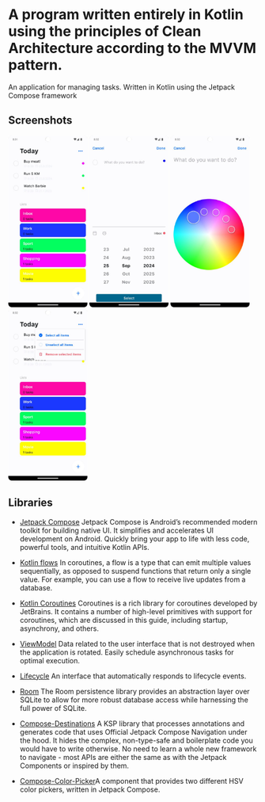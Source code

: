 # A program written entirely in Kotlin using the principles of Clean Architecture according to the MVVM pattern.

An application for managing tasks. Written in Kotlin using the Jetpack Compose framework

## Screenshots

[<img src="meta/screenshots/screenshot_first.jpg" width=160>](meta/screenshots/screenshot_first.jpg)
[<img src="meta/screenshots/screenshot_second.jpg" width=160>](meta/screenshots/screenshot_second.jpg)
[<img src="meta/screenshots/screenshot_third.jpg" width=160>](meta/screenshots/screenshot_third.jpg)
[<img src="meta/screenshots/screenshot_four.jpg" width=160>](meta/screenshots/screenshot_four.jpg)

## Libraries

* [Jetpack Compose](https://developer.android.com/jetpack/compose) Jetpack Compose is Android’s
  recommended modern toolkit for building native UI. It simplifies and accelerates UI development on
  Android. Quickly bring your app to life with less code, powerful tools, and intuitive Kotlin APIs.

* [Kotlin flows](https://developer.android.com/kotlin/flow) In coroutines, a flow is a type that can
  emit multiple values sequentially, as opposed to suspend functions that return only a single
  value. For example, you can use a flow to receive live updates from a database.

* [Kotlin Coroutines](https://github.com/Kotlin/kotlinx.coroutines) Coroutines is a rich library for
  coroutines developed by JetBrains. It contains a number of high-level primitives with support for
  coroutines, which are discussed in this guide, including startup, asynchrony, and others.

* [ViewModel](https://developer.android.com/topic/libraries/architecture/viewmodel) Data related to
  the user interface that is not destroyed when the application is rotated. Easily schedule
  asynchronous tasks for optimal execution.

* [Lifecycle](https://developer.android.com/topic/libraries/architecture/lifecycle) An interface
  that automatically responds to lifecycle events.

* [Room](https://developer.android.com/jetpack/androidx/releases/room) The Room persistence library
  provides an abstraction layer over SQLite to allow for more robust database access while
  harnessing the full power of SQLite.

* [Compose-Destinations](https://github.com/raamcosta/compose-destinations?ysclid=llpa5lprz4866685466)
  A KSP library that processes annotations and generates code that uses Official Jetpack Compose
  Navigation under the hood. It hides the complex, non-type-safe and boilerplate code you would have
  to write otherwise.
  No need to learn a whole new framework to navigate - most APIs are either the same as with the
  Jetpack Components or inspired by them.

* [Compose-Color-Picker](https://github.com/godaddy/compose-color-picker?ysclid=llpa741gkh137824455)A
component that provides two different HSV color pickers, written in Jetpack Compose.